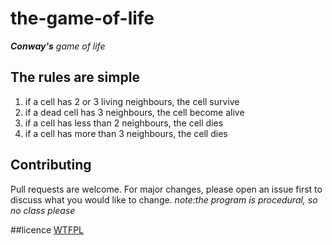 # the-game-of-life
***Conway's** game of life*

## The rules are simple
1. if a cell has 2 or 3 living neighbours, the cell survive
2. if a dead cell has 3 neighbours, the cell become alive
3. if a cell has less than 2 neighbours, the cell dies
4. if a cell has more than 3 neighbours, the cell dies

## Contributing
Pull requests are welcome. For major changes, please open an issue first to discuss what you would like to change.
_note:the program is procedural, so no class please_

##licence
[WTFPL](https://wikipedia.org/wiki/WTFPL)
